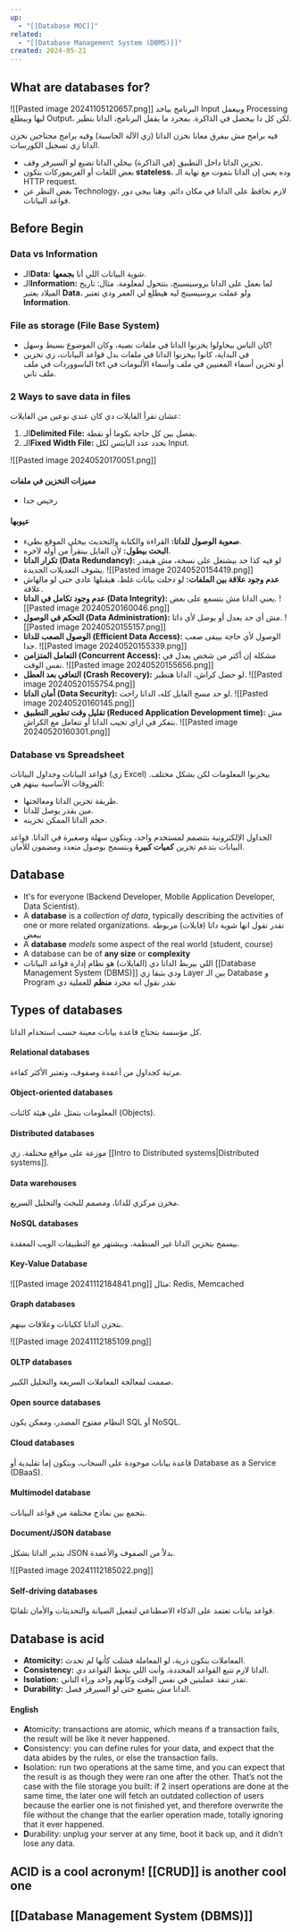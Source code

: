 ```yaml
---
up:
  - "[[Database MOC]]"
related:
  - "[[Database Management System (DBMS)]]"
created: 2024-05-21
---
```

## What are databases for?
![[Pasted image 20241105120657.png]]
البرنامج بياخد Input وبيعمل Processing ليها وبيطلع Output، لكن كل دا بيحصل في الذاكرة. بمجرد ما يقفل البرنامج، الداتا بتطير.

فيه برامج مش بيفرق معانا نخزن الداتا (زي الآلة الحاسبة) وفيه برامج محتاجين نخزن الداتا زي تسجيل الكورسات.

- تخزين الداتا داخل التطبيق (في الذاكرة) بيخلي الداتا تضيع لو السيرفر وقف.
- بعض اللغات أو الفريموركات بتكون **stateless**، وده يعني إن الداتا بتموت مع نهاية الـ HTTP request.
- بغض النظر عن Technology، لازم نحافظ على الداتا في مكان دائم. وهنا بيجي دور قواعد البيانات.
## Before Begin
### Data vs Information
- الـ**Data:** شوية البيانات اللي أنا **بجمعها**.
- الـ**Information:** لما بعمل على الداتا بروسيسينج، بتتحول لمعلومة.
مثال: تاريخ الميلاد يعتبر **Data**، ولو عملت بروسيسينج ليه هيطلع لي العمر ودي تعتبر **Information**.
### File as storage (File Base System)
- كان الناس بيحاولوا يخزنوا الداتا في ملفات نصية، وكان الموضوع بسيط وسهل!
- في البداية، كانوا بيخزنوا الداتا في ملفات بدل قواعد البيانات، زي تخزين الباسووردات في ملف txt أو تخزين أسماء المغنيين في ملف وأسماء الألبومات في ملف تاني.
### 2 Ways to save data in files
عشان تقرأ الفايلات دي كان عندي نوعين من الفايلات:

1. الـ**Delimited File:** بفصل بين كل حاجة بكوما أو نقطة.
2. الـ**Fixed Width File:** بحدد عدد البايتس لكل Input.

![[Pasted image 20240520170051.png]]
#### مميزات التخزين في ملفات
- رخيص جدا
#### عيوبها
- **صعوبة الوصول للداتا:** القراءة والكتابة والتحديث بيخلي الموقع بطيء.
- **البحث بيطول:** لأن الفايل بيتقرأ من أوله لآخره.
- **تكرار الداتا (Data Redundancy):** لو فيه كذا حد بيشتغل على نسخة، مش هيقدر يشوف التعديلات الجديدة.
![[Pasted image 20240520154419.png]]
- **عدم وجود علاقة بين الملفات:** لو دخلت بيانات غلط، هيقبلها عادي حتى لو مالهاش علاقة.
- **عدم وجود تكامل في الداتا (Data Integrity):** يعني الداتا مش بتسمع على بعض.
![[Pasted image 20240520160046.png]]
- **التحكم في الوصول (Data Administration):** مش أي حد يعدل أو يوصل لأي داتا.
![[Pasted image 20240520155157.png]]
- **الوصول الصعب للداتا (Efficient Data Access):** الوصول لأي حاجة بيبقى صعب جدا.
![[Pasted image 20240520155339.png]]
- **التعامل المتزامن (Concurrent Access):** مشكلة إن أكتر من شخص يعدل في نفس الوقت.
![[Pasted image 20240520155656.png]]
- **التعافي بعد العطل (Crash Recovery):** لو حصل كراش، الداتا هتطير.
![[Pasted image 20240520155754.png]]
- **أمان الداتا (Data Security):** لو حد مسح الفايل كله، الداتا راحت.
![[Pasted image 20240520160145.png]]
- **تقليل وقت تطوير التطبيق (Reduced Application Development time):** مش بتفكر في ازاي تجيب الداتا أو تتعامل مع الكراش.
![[Pasted image 20240520160301.png]]
### Database vs Spreadsheet
قواعد البيانات وجداول البيانات (زي Excel) بيخزنوا المعلومات لكن بشكل مختلف. الفروقات الأساسية بينهم هي:

- طريقة تخزين الداتا ومعالجتها.
- مين يقدر يوصل للداتا.
- حجم الداتا الممكن تخزينه.

الجداول الإلكترونية بتتصمم لمستخدم واحد، وبتكون سهلة وصغيرة في الداتا. 
قواعد البيانات بتدعم تخزين **كميات كبيرة** وبتسمح بوصول متعدد ومضمون للأمان.
## Database
- It's for everyone (Backend Developer, Mobile Application Developer, Data Scientist).
- A __database__ is a *collection of data*, typically describing the activities of one or more related organizations.
  تقدر تقول انها شوية داتا (فايلات) مربوطة ببعض
- A __database__ _models_ some aspect of the real world (student, course)
- A database can be of __any size__ or __complexity__
- اللي بيربط الداتا دي (الفايلات) هو نظام إدارة قواعد البيانات [[Database Management System (DBMS)]] ودي بتبقا زي Layer بين الـ Database و Program
  نقدر نقول انه مجرد **منظم** للعملية دي
## Types of databases
كل مؤسسة بتحتاج قاعدة بيانات معينة حسب استخدام الداتا.
#### Relational databases
مرتبة كجداول من أعمدة وصفوف، وتعتبر الأكثر كفاءة.
#### Object-oriented databases
المعلومات بتمثل على هيئة كائنات (Objects).
#### Distributed databases
موزعة على مواقع مختلفة. 
زي [[Intro to Distributed systems|Distributed systems]].

#### Data warehouses
مخزن مركزي للداتا، ومصمم للبحث والتحليل السريع.
#### NoSQL databases
بيسمح بتخزين الداتا غير المنظمة، وبيشتهر مع التطبيقات الويب المعقدة.
#### Key-Value Database
![[Pasted image 20241112184841.png]]
مثال: Redis, Memcached
#### Graph databases
بتخزن الداتا ككيانات وعلاقات بينهم.

![[Pasted image 20241112185109.png]]
#### OLTP databases
صممت لمعالجة المعاملات السريعة والتحليل الكبير.
#### Open source databases
النظام مفتوح المصدر، وممكن يكون SQL أو NoSQL.
#### Cloud databases
قاعدة بيانات موجودة على السحاب، وبتكون إما تقليدية أو Database as a Service (DBaaS).
#### Multimodel database
بتجمع بين نماذج مختلفة من قواعد البيانات.
#### Document/JSON database
بتدير الداتا بشكل JSON بدلاً من الصفوف والأعمدة.

![[Pasted image 20241112185022.png]]
#### Self-driving databases
قواعد بيانات تعتمد على الذكاء الاصطناعي لتفعيل الصيانة والتحديثات والأمان تلقائيًا.
## Database is __acid__
- **Atomicity:** المعاملات بتكون ذرية، لو المعاملة فشلت كأنها لم تحدث.
- **Consistency:** الداتا لازم تتبع القواعد المحددة، وأنت اللي بتحط القواعد دي.
- **Isolation:** تقدر تنفذ عمليتين في نفس الوقت وكأنهم واحد وراء التاني.
- **Durability:** الداتا مش بتضيع حتى لو السيرفر فصل.

#### English
- **A**tomicity: transactions are atomic, which means if a transaction fails, the result will be like it never happened.
- **C**onsistency: you can define rules for your data, and expect that the data abides by the rules, or else the transaction fails.
- **I**solation: run two operations at the same time, and you can expect that the result is as though they were ran one after the other. 
  That’s not the case with the file storage you built: if 2 insert operations are done at the same time, the later one will fetch an outdated collection of users because the earlier one is not finished yet, and therefore overwrite the file without the change that the earlier operation made, totally ignoring that it ever happened.
- **D**urability: unplug your server at any time, boot it back up, and it didn’t lose any data.

## __ACID__ is a cool acronym! [[CRUD]] is another cool one
## [[Database Management System (DBMS)]]